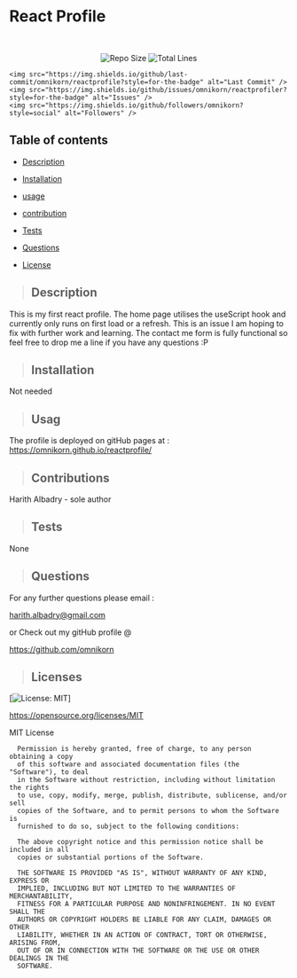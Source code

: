 # React Profile



</br>
<p align="center">
    <img src="https://img.shields.io/github/repo-size/omnikorn/reactprofile?style=for-the-badge" alt="Repo Size" />   
    <img src="https://img.shields.io/tokei/lines/github/omnikorn/reactprofile?style=for-the-badge" alt="Total Lines" />
    
    <img src="https://img.shields.io/github/last-commit/omnikorn/reactprofile?style=for-the-badge" alt="Last Commit" />  
    <img src="https://img.shields.io/github/issues/omnikorn/reactprofiler?style=for-the-badge" alt="Issues" />  
    <img src="https://img.shields.io/github/followers/omnikorn?style=social" alt="Followers" />  
</p>


## Table of contents

  
* [Description](#description)

  
* [Installation](#installation)
  
* [usage](#usage)
  
* [contribution](#contribution)
  
* [Tests](#tests)
  
* [Questions](#questions)
  
* [License](#license)

>## Description
  
This is my first react profile. The home page utilises the useScript hook and currently only runs on first load or a refresh. This is an issue I am hoping to fix with further work and learning. 
The contact me form is fully functional so feel free to drop me a line if you have any questions :P 

  




  
>## Installation 

 Not needed 


>## Usag 

  The profile is deployed on gitHub pages at :
  https://omnikorn.github.io/reactprofile/

>## Contributions 

  Harith Albadry - sole author


>## Tests 

  None


>## Questions 

For any further questions please email :

harith.albadry@gmail.com

or Check out my gitHub profile @

https://github.com/omnikorn

>## Licenses 

  

  [![License: MIT](https://img.shields.io/badge/License-MIT-yellow.svg)]

  https://opensource.org/licenses/MIT

  MIT License

      
      
      Permission is hereby granted, free of charge, to any person obtaining a copy
      of this software and associated documentation files (the "Software"), to deal
      in the Software without restriction, including without limitation the rights
      to use, copy, modify, merge, publish, distribute, sublicense, and/or sell
      copies of the Software, and to permit persons to whom the Software is
      furnished to do so, subject to the following conditions:
      
      The above copyright notice and this permission notice shall be included in all
      copies or substantial portions of the Software.
      
      THE SOFTWARE IS PROVIDED "AS IS", WITHOUT WARRANTY OF ANY KIND, EXPRESS OR
      IMPLIED, INCLUDING BUT NOT LIMITED TO THE WARRANTIES OF MERCHANTABILITY,
      FITNESS FOR A PARTICULAR PURPOSE AND NONINFRINGEMENT. IN NO EVENT SHALL THE
      AUTHORS OR COPYRIGHT HOLDERS BE LIABLE FOR ANY CLAIM, DAMAGES OR OTHER
      LIABILITY, WHETHER IN AN ACTION OF CONTRACT, TORT OR OTHERWISE, ARISING FROM,
      OUT OF OR IN CONNECTION WITH THE SOFTWARE OR THE USE OR OTHER DEALINGS IN THE
      SOFTWARE.
  
